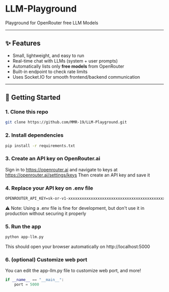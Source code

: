 # LLM-Playground
Playground for OpenRouter free LLM Models

---

## ✨ Features

- Small, lightweight, and easy to run
- Real-time chat with LLMs (system + user prompts)
- Automatically lists only **free models** from OpenRouter
- Built-in endpoint to check rate limits
- Uses Socket.IO for smooth frontend/backend communication

---

## 🚀 Getting Started

### 1. Clone this repo

```bash
git clone https://github.com/MMR-19/LLM-Playground.git
```

### 2. Install dependencies

```bash
pip install -r requirements.txt
```

### 3. Create an API key on OpenRouter.ai

Sign in to https://openrouter.ai and navigate to keys at https://openrouter.ai/settings/keys
Then create an API key and save it

### 4. Replace your API key on .env file

```txt
OPENROUTER_API_KEY=sk-or-v1-xxxxxxxxxxxxxxxxxxxxxxxxxxxxxxxxxxxxxxxxxxxxxxxx
```

⚠️ Note: Using a .env file is fine for development, but don't use it in production without securing it properly

### 5. Run the app

```bash
python app-llm.py
```

This should open your browser automatically on http://localhost:5000

### 6. (optional) Customize web port
You can edit the app-llm.py file to customize web port, and more!

```py
if __name__ == "__main__":
    port = 5000
```

